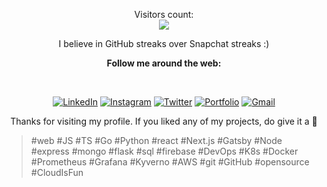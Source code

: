 <p align="center"> 
  Visitors count:<br>
  <img src="https://profile-counter.glitch.me/HemZBond/count.svg" />
</p>
  
<div align="center">

<p>I believe in GitHub streaks over Snapchat streaks :)</p>

<p><strong>Follow me around the web:</strong></p><br>

<a href="https://www.linkedin.com/in/hemu-ai/" target="_blank"><img src="https://img.shields.io/badge/-Hemanth Murali-blue?style=flat-square&logo=Linkedin&logoColor=white&link=https://www.linkedin.com/in/hemu-ai/" alt="LinkedIn"></a>
<a href="https://www.instagram.com/hxmu_/" target="_blank"><img src="https://img.shields.io/badge/-hxmu_-e4405f?style=flat-square&logo=Instagram&logoColor=white&link=https://www.instagram.com/hxmu_/" alt="Instagram"></a>
<a href="https://x.com/Hemanth50047526" target="_blank"><img src="https://img.shields.io/badge/Hemanth-000000?style=flat-square&logo=Twitter&logoColor=blue&link=https://x.com/Hemanth50047526" alt="Twitter"></a>
<a href="https://hemanthmurali.com/" target="_blank"><img src="https://img.shields.io/badge/hemanthmurali.com-0D4B89?style=flat-square&logo=React&logoColor=white&link=https://hemanthmurali.com/" alt="Portfolio"></a>
<a href="mailto:hemu.ai2024@gmail.com" target="_blank"><img src="https://img.shields.io/badge/-hemu.ai2024@gmail.com-d14836?style=flat-square&logo=Gmail&logoColor=white&link=mailto:hemu.ai2024@gmail.com" alt="Gmail"></a>


  <p>Thanks for visiting my profile. If you liked any of my projects, do give it a 🌟</p>
</div>
<blockquote>#web #JS #TS #Go #Python #react #Next.js #Gatsby #Node #express #mongo #flask #sql #firebase #DevOps #K8s #Docker #Prometheus #Grafana #Kyverno #AWS  #git #GitHub #opensource #CloudIsFun</blockquote>
